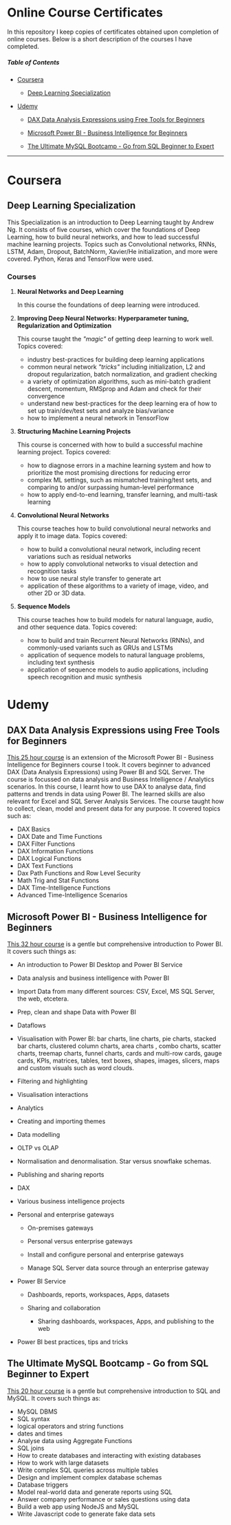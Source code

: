 

# Online Course Certificates

In this repository I keep copies of certificates obtained upon completion of online courses. Below is a short description of the courses I have completed.

##### Table of Contents  

- [Coursera](#coursera)

  * [Deep Learning Specialization](#deep-learning-specialization)

- [Udemy](#udemy)

  * [DAX Data Analysis Expressions using Free Tools for Beginners](#DAX-Data-Analysis-Expressions-using-Free-Tools-for-Beginners)

  * [Microsoft Power BI - Business Intelligence for Beginners](#microsoft-power-bi---business-intelligence-for-beginners)

  * [The Ultimate MySQL Bootcamp - Go from SQL Beginner to Expert](#the-ultimate-mysql-bootcamp---go-from-sql-beginner-to-expert)




---

# Coursera

## Deep Learning Specialization

<!-- ![DLAI](images/Screen-Shot-2018-04-01-at-1.33.45-PM.png) -->



This Specialization is an introduction to Deep Learning taught by Andrew
Ng. It consists of five courses, which cover the foundations of Deep Learning, how to build neural networks, and how to lead successful machine learning projects. Topics such as Convolutional networks, RNNs, LSTM, Adam, Dropout, BatchNorm, Xavier/He initialization, and more were covered. Python, Keras and TensorFlow were used.

### Courses

1. **Neural Networks and Deep Learning**

    In this course the foundations of deep learning were introduced.


2. **Improving Deep Neural Networks: Hyperparameter tuning, Regularization and Optimization**

    This course taught the *"magic"* of getting deep learning to work well. Topics
    covered:
    - industry best-practices for building deep learning applications
    - common neural network *"tricks"* including initialization, L2 and dropout regularization, batch normalization, and gradient checking
    - a variety of optimization algorithms, such as mini-batch gradient descent, momentum, RMSprop and Adam and check for their convergence
    - understand new best-practices for the deep learning era of how to set up train/dev/test sets and analyze bias/variance
    - how to implement a neural network in TensorFlow

3. **Structuring Machine Learning Projects**

    This course is concerned with how to build a successful machine learning project.
    Topics covered:
    - how to diagnose errors in a machine learning system and how to prioritize the most promising directions for reducing error
    - complex ML settings, such as mismatched training/test sets, and comparing to and/or surpassing human-level performance
    - how to apply end-to-end learning, transfer learning, and multi-task learning

4. **Convolutional Neural Networks**


    This course teaches how to build convolutional neural networks and apply it to image data. Topics covered:
    - how to build a convolutional neural network, including recent variations such as residual networks
    - how to apply convolutional networks to visual detection and recognition tasks
    - how to use neural style transfer to generate art
    - application of these algorithms to a variety of image, video, and other 2D or 3D data.

5. **Sequence Models**

    This course teaches how to build models for natural language, audio, and other sequence data. Topics covered:
    - how to build and train Recurrent Neural Networks (RNNs), and commonly-used variants such as GRUs and LSTMs
    - application of sequence models to natural language problems, including text synthesis
    - application of sequence models to audio applications, including speech recognition and music synthesis



# Udemy




## DAX Data Analysis Expressions using Free Tools for Beginners

[This 25 hour course](https://www.udemy.com/course/dax-data-analysis-expressions/)
is an extension of the Microsoft Power BI - Business Intelligence for Beginners
course I took.
It covers beginner to advanced DAX (Data Analysis Expressions) using Power BI
and SQL Server. The course is focussed on data analysis and Business
Intelligence / Analytics scenarios. In this course, I learnt how to use
DAX to analyse data, find patterns and trends in data using Power BI. The
learned skills are also relevant for Excel and SQL Server Analysis Services. The
course taught how to collect, clean, model and present data for any purpose. It
covered topics such as:

- DAX Basics
- DAX Date and Time Functions
- DAX Filter Functions
- DAX Information Functions
- DAX Logical Functions
- DAX Text Functions
- Dax Path Functions and Row Level Security
- Math Trig and Stat Functions
- DAX Time-Intelligence Functions
- Advanced Time-Intelligence Scenarios




## Microsoft Power BI - Business Intelligence for Beginners



[This 32 hour course](https://www.udemy.com/course/business-data-analysis-using-microsoft-power-bi/) is a gentle but comprehensive introduction to Power BI.
It covers such things as:

- An introduction to Power BI Desktop and Power BI Service

- Data analysis and business intelligence with Power BI

- Import Data from many different sources: CSV, Excel, MS SQL Server, the web, etcetera.

- Prep, clean and shape Data with Power BI

- Dataflows

- Visualisation with Power BI: bar charts, line charts, pie charts, stacked bar
charts, clustered column charts, area charts , combo charts, scatter charts, treemap
charts, funnel charts, cards and multi-row cards, gauge cards, KPIs, matrices, tables,
text boxes, shapes, images, slicers, maps and custom visuals such as word clouds.

- Filtering and highlighting

- Visualisation interactions

- Analytics

- Creating and importing themes

- Data modelling

- OLTP vs OLAP

- Normalisation and denormalisation. Star versus snowflake schemas.

- Publishing and sharing reports

- DAX

- Various business intelligence projects

- Personal and enterprise gateways

  - On-premises gateways

  - Personal versus enterprise gateways

  - Install and configure personal and enterprise gateways

  - Manage SQL Server data source through an enterprise gateway


- Power BI Service

  - Dashboards, reports, workspaces, Apps, datasets

  - Sharing and collaboration

    - Sharing dashboards, workspaces, Apps, and publishing to the web

- Power BI best practices, tips and tricks



## The Ultimate MySQL Bootcamp - Go from SQL Beginner to Expert

[This 20 hour course](https://www.udemy.com/course/the-ultimate-mysql-bootcamp-go-from-sql-beginner-to-expert/) is a gentle but comprehensive introduction to SQL and MySQL.
It covers such things as:

- MySQL DBMS
- SQL syntax
- logical operators and string functions
- dates and times
- Analyse data using Aggregate Functions
- SQL joins
- How to create databases and interacting with existing databases
- How to work with large datasets
- Write complex SQL queries across multiple tables
- Design and implement complex database schemas
- Database triggers
- Model real-world data and generate reports using SQL
- Answer company performance or sales questions using data
- Build a web app using NodeJS and MySQL
- Write Javascript code to generate fake data sets
